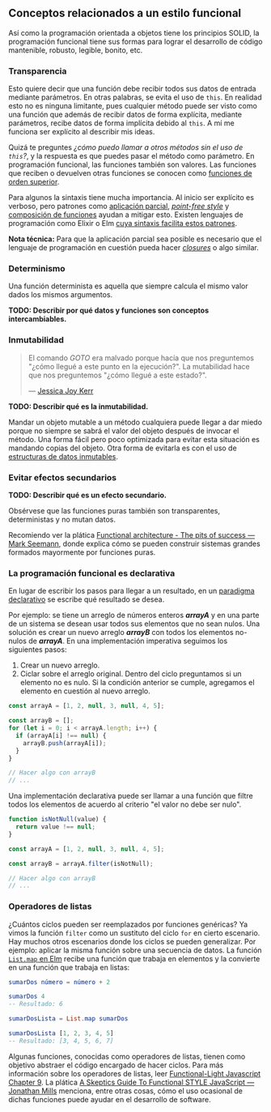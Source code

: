 ## Conceptos relacionados a un estilo funcional

Así como la programación orientada a objetos tiene los principios SOLID, la programación funcional tiene sus formas para lograr el desarrollo de código mantenible, robusto, legible, bonito, etc.

### Transparencia

Esto quiere decir que una función debe recibir todos sus datos de entrada mediante parámetros. En otras palabras, se evita el uso de `this`. En realidad esto no es ninguna limitante, pues cualquier método puede ser visto como una función que además de recibir datos de forma explícita, mediante parámetros, recibe datos de forma implícita debido al `this`. A mí me funciona ser explícito al describir mis ideas.

Quizá te preguntes _¿cómo puedo llamar a otros métodos sin el uso de `this`?_, y la respuesta es que puedes pasar el método como parámetro. En programación funcional, las funciones también son valores. Las funciones que reciben o devuelven otras funciones se conocen como [funciones de orden superior](https://eloquentjavascript.net/05_higher_order.html).

Para algunos la sintaxis tiene mucha importancia. Al inicio ser explícito es verboso, pero patrones como [aplicación parcial](https://github.com/getify/Functional-Light-JS/blob/master/manuscript/ch3.md/#some-now-some-later), [_point-free style_](https://github.com/getify/Functional-Light-JS/blob/master/manuscript/ch3.md/#no-points) y [composición de funciones](https://youtu.be/srQt1NAHYC0?t=563) ayudan a mitigar esto. Existen lenguajes de programación como Elixir o Elm [cuya sintaxis facilita estos patrones](https://dennisreimann.de/articles/elm-functions.html).

**Nota técnica:** Para que la aplicación parcial sea posible es necesario que el lenguaje de programación en cuestión pueda hacer [_closures_](https://github.com/getify/You-Dont-Know-JS/tree/1st-ed/scope%20%26%20closures) o algo similar.

### Determinismo

Una función determinista es aquella que siempre calcula el mismo valor dados los mismos argumentos.

**TODO: Describir por qué datos y funciones son conceptos intercambiables.**

### Inmutabilidad

> El comando _GOTO_ era malvado porque hacía que nos preguntemos "¿cómo llegué a este punto en la ejecución?".
> La mutabilidad hace que nos preguntemos "¿cómo llegué a este estado?".
>
> — [Jessica Joy Kerr](https://twitter.com/jessitron/status/333228687208112128)

**TODO: Describir qué es la inmutabilidad.**

Mandar un objeto mutable a un método cualquiera puede llegar a dar miedo porque no siempre se sabrá el valor del objeto después de invocar el método. Una forma fácil pero poco optimizada para evitar esta situación es mandando copias del objeto. Otra forma de evitarla es con el uso de [estructuras de datos inmutables](https://youtu.be/Wo0qiGPSV-s).

### Evitar efectos secundarios

**TODO: Describir qué es un efecto secundario.**

Obsérvese que las funciones puras también son transparentes, deterministas y no mutan datos.

Recomiendo ver la plática [Functional architecture - The pits of success — Mark Seemann](https://youtu.be/US8QG9I1XW0), donde explica cómo se pueden construir sistemas grandes formados mayormente por funciones puras.

### La programación funcional es declarativa

En lugar de escribir los pasos para llegar a un resultado, en un [paradigma declarativo](https://www.ionos.mx/digitalguide/paginas-web/desarrollo-web/programacion-declarativa/) se escribe qué resultado se desea.

Por ejemplo: se tiene un arreglo de números enteros **_arrayA_** y en una parte de un sistema se desean usar todos sus elementos que no sean nulos. Una solución es crear un nuevo arreglo **_arrayB_** con todos los elementos no-nulos de **_arrayA_**. En una implementación imperativa seguimos los siguientes pasos:

1. Crear un nuevo arreglo.
1. Ciclar sobre el arreglo original. Dentro del ciclo preguntamos si un elemento no es nulo. Si la condición anterior se cumple, agregamos el elemento en cuestión al nuevo arreglo.

```javascript
const arrayA = [1, 2, null, 3, null, 4, 5];

const arrayB = [];
for (let i = 0; i < arrayA.length; i++) {
  if (arrayA[i] !== null) {
    arrayB.push(arrayA[i]);
  }
}

// Hacer algo con arrayB
// ...
```

Una implementación declarativa puede ser llamar a una función que filtre todos los elementos de acuerdo al criterio "el valor no debe ser nulo".

```javascript
function isNotNull(value) {
  return value !== null;
}

const arrayA = [1, 2, null, 3, null, 4, 5];

const arrayB = arrayA.filter(isNotNull);

// Hacer algo con arrayB
// ...
```

### Operadores de listas

¿Cuántos ciclos pueden ser reemplazados por funciones genéricas? Ya vimos la función `filter` como un sustituto del ciclo `for` en cierto escenario. Hay muchos otros escenarios donde los ciclos se pueden generalizar. Por ejemplo: aplicar la misma función sobre una secuencia de datos. La función [`List.map` en Elm](https://package.elm-lang.org/packages/elm/core/latest/List#map) recibe una función que trabaja en elementos y la convierte en una función que trabaja en listas:

```elm
sumarDos número = número + 2

sumarDos 4
-- Resultado: 6

sumarDosLista = List.map sumarDos

sumarDosLista [1, 2, 3, 4, 5]
-- Resultado: [3, 4, 5, 6, 7]
```

Algunas funciones, conocidas como operadores de listas, tienen como objetivo abstraer el código encargado de hacer ciclos. Para más información sobre los operadores de listas, leer [Functional-Light Javascript Chapter 9](https://github.com/getify/Functional-Light-JS/blob/master/manuscript/ch9.md). La plática [A Skeptics Guide To Functional STYLE JavaScript — Jonathan Mills](https://youtu.be/oF9XTJoScOE?t=430) menciona, entre otras cosas, cómo el uso ocasional de dichas funciones puede ayudar en el desarrollo de software.
